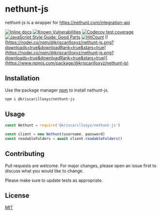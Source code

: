 # nethunt-js

nethunt-js is a wrapper for https://nethunt.com/integration-api

<!-- badges: start -->

[![Inline docs](http://inch-ci.org/github/montpcdev/nethunt-js.svg?branch=master)](http://inch-ci.org/github/montpcdev/nethunt-js)
[![Known Vulnerabilities](https://snyk.io/test/github/montpcdev/nethunt-js/badge.svg?targetFile=package.json)](https://snyk.io/test/github/montpcdev/nethunt-js?targetFile=package.json)
[![Codecov test coverage](https://codecov.io/github/montpcdev/nethunt-js/coverage.svg?branch=master)](https://codecov.io/github/Rdatatable/data.table?branch=master)
[![JavaScript Style Guide: Good Parts](https://img.shields.io/badge/code%20style-goodparts-brightgreen.svg?style=flat)](https://github.com/montpcdev/nethunt-js "JavaScript The Good Parts")
[![HitCount](http://hits.dwyl.com/montpcdev/netunt-js.svg)](http://hits.dwyl.com/montpcdev/netunt-js)
[![https://nodei.co/npm/@kriscarilloxyz/nethunt-js.png?downloads=true&downloadRank=true&stars=true](https://nodei.co/npm/@kriscarilloxyz/nethunt-js.png?downloads=true&downloadRank=true&stars=true)](https://www.npmjs.com/package/@kriscarilloxyz/nethunt-js)

<!-- badges: end -->

## Installation

Use the package manager [npm](https://www.npmjs.com/) to install nethunt-js.

```bash
npm i @kriscarilloxyz/nethunt-js
```

## Usage

```javascript
const Nethunt = require('@kriscarilloxyz/nethunt-js')

const client = new Nethunt(username, password) 
const readableFolders = await client.readableFolders()
```

## Contributing
Pull requests are welcome. For major changes, please open an issue first to discuss what you would like to change.

Please make sure to update tests as appropriate.

## License

[MIT](https://choosealicense.com/licenses/mit/)